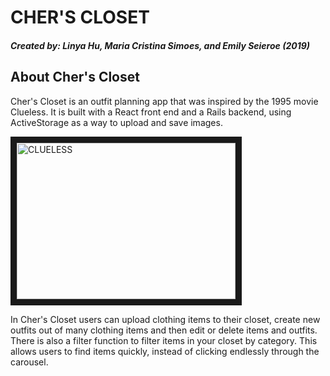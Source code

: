 # CHER'S CLOSET
##### Created by: Linya Hu, Maria Cristina Simoes, and Emily Seieroe (2019)

## About Cher's Closet
Cher's Closet is an outfit planning app that was inspired by the 1995 movie Clueless. It is built with a React front end and a Rails backend, using ActiveStorage as a way to upload and save images.

<a href="https://youtu.be/XNDubWJU0aU" target="_blank"><img src="https://encrypted-tbn0.gstatic.com/images?q=tbn:ANd9GcRtrwsXCmF8_kI64HCoARAe5diS4GKnobh563k3xHSeP9SVk3xO"
alt="CLUELESS" width="350" height="250" border="10" /></a>


In Cher's Closet users can upload clothing items to their closet, create new outfits out of many clothing items and then edit or delete items and outfits.  There is also a filter function to filter items in your closet by category. This allows users to find items quickly, instead of clicking endlessly through the carousel. 
